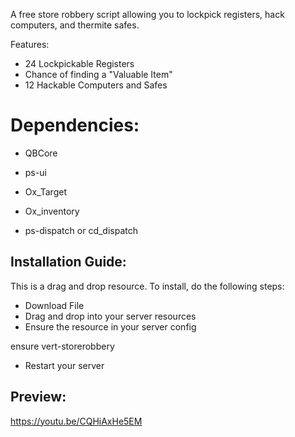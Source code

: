 A free store robbery script allowing you to lockpick registers, hack computers, and thermite safes.

Features:

- 24 Lockpickable Registers
- Chance of finding a "Valuable Item"
- 12 Hackable Computers and Safes

# Dependencies:

- QBCore
- ps-ui
- Ox_Target
- Ox_inventory

- ps-dispatch or cd_dispatch

## Installation Guide:

This is a drag and drop resource. To install, do the following steps:

- Download File
- Drag and drop into your server resources
- Ensure the resource in your server config

ensure vert-storerobbery

- Restart your server

## Preview:

https://youtu.be/CQHiAxHe5EM